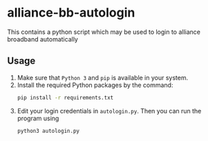 # alliance-bb-autologin
This contains a python script which may be used to login to alliance broadband automatically

## Usage
1. Make sure that `Python 3` and `pip` is available in your system.
2. Install the required Python packages by the command:
    ```bash
    pip install -r requirements.txt
    ```
3. Edit your login credentials in `autologin.py`. Then you can run the program using
   ```bash
   python3 autologin.py
   ```
